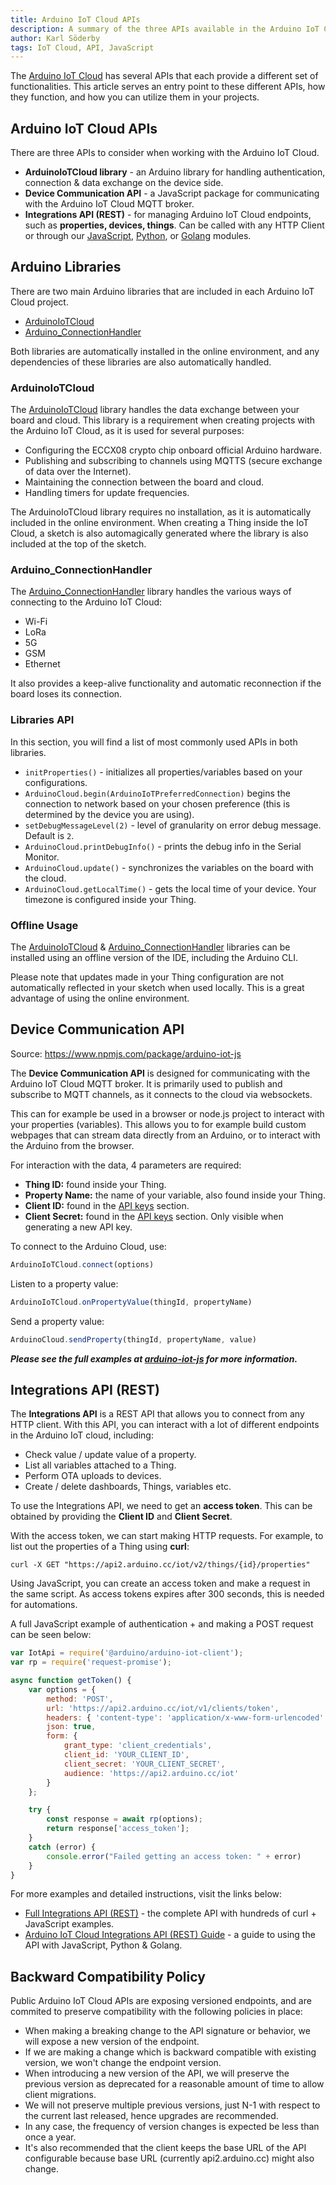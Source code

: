 ```yaml
---
title: Arduino IoT Cloud APIs
description: A summary of the three APIs available in the Arduino IoT Cloud
author: Karl Söderby
tags: IoT Cloud, API, JavaScript
---
```


The [Arduino IoT Cloud](https://create.arduino.cc/iot/) has several APIs that each provide a different set of functionalities. This article serves an entry point to these different APIs, how they function, and how you can utilize them in your projects.

## Arduino IoT Cloud APIs

There are three APIs to consider when working with the Arduino IoT Cloud.

- **ArduinoIoTCloud library** - an Arduino library for handling authentication, connection & data exchange on the device side. 
- **Device Communication API** - a JavaScript package for communicating with the Arduino IoT Cloud MQTT broker.
- **Integrations API (REST)** - for managing Arduino IoT Cloud endpoints, such as **properties, devices, things**. Can be called with any HTTP Client or through our [JavaScript](https://www.npmjs.com/package/@arduino/arduino-iot-client), [Python](https://pypi.org/project/arduino-iot-client/), or [Golang](https://github.com/arduino/iot-client-go) modules.

## Arduino Libraries 

There are two main Arduino libraries that are included in each Arduino IoT Cloud project.

- [ArduinoIoTCloud](https://github.com/arduino-libraries/ArduinoIoTCloud)
- [Arduino_ConnectionHandler](https://github.com/arduino-libraries/Arduino_ConnectionHandler)

Both libraries are automatically installed in the online environment, and any dependencies of these libraries are also automatically handled. 



### ArduinoIoTCloud

The [ArduinoIoTCloud](https://github.com/arduino-libraries/ArduinoIoTCloud) library handles the data exchange between your board and cloud. This library is a requirement when creating projects with the Arduino IoT Cloud, as it is used for several purposes:

- Configuring the ECCX08 crypto chip onboard official Arduino hardware.
- Publishing and subscribing to channels using MQTTS (secure exchange of data over the Internet).
- Maintaining the connection between the board and cloud.
- Handling timers for update frequencies.

The ArduinoIoTCloud library requires no installation, as it is automatically included in the online environment. When creating a Thing inside the IoT Cloud, a sketch is also automagically generated where the library is also included at the top of the sketch.

### Arduino_ConnectionHandler

The [Arduino_ConnectionHandler](https://github.com/arduino-libraries/Arduino_ConnectionHandler) library handles the various ways of connecting to the Arduino IoT Cloud:

- Wi-Fi
- LoRa
- 5G
- GSM
- Ethernet

It also provides a keep-alive functionality and automatic reconnection if the board loses its connection.

### Libraries API

In this section, you will find a list of most commonly used APIs in both libraries.

- `initProperties()` - initializes all properties/variables based on your configurations.
- `ArduinoCloud.begin(ArduinoIoTPreferredConnection)` begins the connection to network based on your chosen preference (this is determined by the device you are using).
- `setDebugMessageLevel(2)` - level of granularity on error debug message. Default is `2`.
- `ArduinoCloud.printDebugInfo()` - prints the debug info in the Serial Monitor. 
- `ArduinoCloud.update()` - synchronizes the variables on the board with the cloud. 
- `ArduinoCloud.getLocalTime()` - gets the local time of your device. Your timezone is configured inside your Thing.


### Offline Usage

The [ArduinoIoTCloud](https://github.com/arduino-libraries/ArduinoIoTCloud) & [Arduino_ConnectionHandler](https://github.com/arduino-libraries/Arduino_ConnectionHandler) libraries can be installed using an offline version of the IDE, including the Arduino CLI. 

Please note that updates made in your Thing configuration are not automatically reflected in your sketch when used locally. This is a great advantage of using the online environment.

## Device Communication API

Source: https://www.npmjs.com/package/arduino-iot-js

The **Device Communication API** is designed for communicating with the Arduino IoT Cloud MQTT broker. It is primarily used to publish and subscribe to MQTT channels, as it connects to the cloud via websockets.

This can for example be used in a browser or node.js project to interact with your properties (variables). This allows you to for example build custom webpages that can stream data directly from an Arduino, or to interact with the Arduino from the browser.

For interaction with the data, 4 parameters are required:
- **Thing ID:** found inside your Thing.
- **Property Name:** the name of your variable, also found inside your Thing.
- **Client ID:** found in the [API keys](https://cloud.arduino.cc/home/api-keys) section.
- **Client Secret:** found in the [API keys](https://cloud.arduino.cc/home/api-keys) section. Only visible when generating a new API key.

To connect to the Arduino Cloud, use:

```js
ArduinoIoTCloud.connect(options)
```

Listen to a property value:

```js
ArduinoIoTCloud.onPropertyValue(thingId, propertyName)
```

Send a property value:

```js
ArduinoCloud.sendProperty(thingId, propertyName, value)
```

***Please see the full examples at [arduino-iot-js](https://www.npmjs.com/package/arduino-iot-js) for more information.***

## Integrations API (REST)

The **Integrations API** is a REST API that allows you to connect from any HTTP client. With this API, you can interact with a lot of different endpoints in the Arduino IoT cloud, including:

- Check value / update value of a property.
- List all variables attached to a Thing.
- Perform OTA uploads to devices.
- Create / delete dashboards, Things, variables etc.

To use the Integrations API, we need to get an **access token**. This can be obtained by providing the **Client ID** and **Client Secret**. 

With the access token, we can start making HTTP requests. For example, to list out the properties of a Thing using **curl**:

```
curl -X GET "https://api2.arduino.cc/iot/v2/things/{id}/properties"
```

Using JavaScript, you can create an access token and make a request in the same script. As access tokens expires after 300 seconds, this is needed for automations.

A full JavaScript example of authentication + and making a POST request can be seen below:

```js
var IotApi = require('@arduino/arduino-iot-client');
var rp = require('request-promise');

async function getToken() {
    var options = {
        method: 'POST',
        url: 'https://api2.arduino.cc/iot/v1/clients/token',
        headers: { 'content-type': 'application/x-www-form-urlencoded' },
        json: true,
        form: {
            grant_type: 'client_credentials',
            client_id: 'YOUR_CLIENT_ID',
            client_secret: 'YOUR_CLIENT_SECRET',
            audience: 'https://api2.arduino.cc/iot'
        }
    };

    try {
        const response = await rp(options);
        return response['access_token'];
    }
    catch (error) {
        console.error("Failed getting an access token: " + error)
    }
}
```

For more examples and detailed instructions, visit the links below:

- [Full Integrations API (REST)](https://www.arduino.cc/reference/en/iot/api/) - the complete API with hundreds of curl + JavaScript examples.
- [Arduino IoT Cloud Integrations API (REST) Guide](/arduino-cloud/getting-started/arduino-iot-api) - a guide to using the API with JavaScript, Python & Golang. 

## Backward Compatibility Policy

Public Arduino IoT Cloud APIs are exposing versioned endpoints, and are commited to preserve compatibility with the following policies in place:

- When making a breaking change to the API signature or behavior, we will expose a new version of the endpoint.
- If we are making a change which is backward compatible with existing version, we won't change the endpoint version.
- When introducing a new version of the API, we will preserve the previous version as deprecated for a reasonable amount of time to allow client migrations.
- We will not preserve multiple previous versions, just N-1 with respect to the current last released, hence upgrades are recommended.
- In any case, the frequency of version changes is expected be less than once a year.
- It's also recommended that the client keeps the base URL of the API configurable because base URL (currently api2.arduino.cc) might also change.